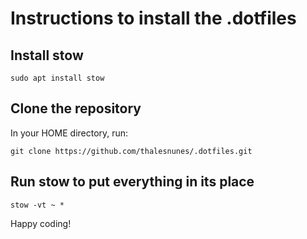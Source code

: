 # Instructions to install the .dotfiles

## Install stow

`sudo apt install stow`

## Clone the repository

In your HOME directory, run:

`git clone https://github.com/thalesnunes/.dotfiles.git`

## Run stow to put everything in its place

`stow -vt ~ *`

Happy coding!
